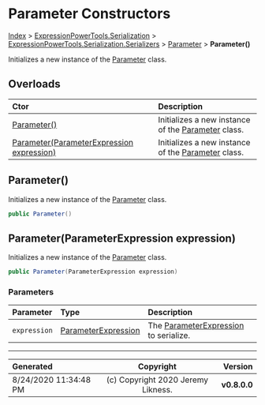 ﻿# Parameter Constructors

[Index](../index.md) > [ExpressionPowerTools.Serialization](ExpressionPowerTools.Serialization.a.md) > [ExpressionPowerTools.Serialization.Serializers](ExpressionPowerTools.Serialization.Serializers.n.md) > [Parameter](ExpressionPowerTools.Serialization.Serializers.Parameter.cs.md) > **Parameter()**

Initializes a new instance of the [Parameter](ExpressionPowerTools.Serialization.Serializers.Parameter.cs.md) class.

## Overloads

| Ctor | Description |
| :-- | :-- |
| [Parameter()](#parameter) | Initializes a new instance of the [Parameter](ExpressionPowerTools.Serialization.Serializers.Parameter.cs.md) class. |
| [Parameter(ParameterExpression expression)](#parameterparameterexpression-expression) | Initializes a new instance of the [Parameter](ExpressionPowerTools.Serialization.Serializers.Parameter.cs.md) class. |

## Parameter()

Initializes a new instance of the [Parameter](ExpressionPowerTools.Serialization.Serializers.Parameter.cs.md) class.

```csharp
public Parameter()
```



## Parameter(ParameterExpression expression)

Initializes a new instance of the [Parameter](ExpressionPowerTools.Serialization.Serializers.Parameter.cs.md) class.

```csharp
public Parameter(ParameterExpression expression)
```

### Parameters

| Parameter | Type | Description |
| :-- | :-- | :-- |
| `expression` | [ParameterExpression](https://docs.microsoft.com/dotnet/api/system.linq.expressions.parameterexpression) | The [ParameterExpression](https://docs.microsoft.com/dotnet/api/system.linq.expressions.parameterexpression) to serialize. |



---

| Generated | Copyright | Version |
| :-- | :-: | --: |
| 8/24/2020 11:34:48 PM | (c) Copyright 2020 Jeremy Likness. | **v0.8.0.0** |

